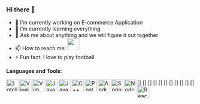 ### Hi there 👋



- 🔭 I’m currently working on E-commerce Application
- 🌱 I’m currently learning everything
- 💬 Ask me about anything and we will figure it out together
- 📫 How to reach me:  [<img height="32" width="32" src="https://simpleicons.org/icons/linkedin.svg" />](linkedin.com/in/swaraj-deshmukh)
- ⚡ Fun fact: I love to play football


**Languages and Tools**:

 [<img align="left" alt="IntelliJ IDEA"  height="32" width="32" src="https://simpleicons.org/icons/intellijidea.svg" />]
 [<img align="left" alt="Viual Studio Code"  height="32" width="32" src="https://simpleicons.org/icons/visualstudiocode.svg" />]
 [<img align="left" alt="Vim"  height="32" width="32" src="https://simpleicons.org/icons/vim.svg" />]
  [<img align="left" alt="Java"  height="32" width="32" src="https://simpleicons.org/icons/java.svg" />]
  [<img align="left" alt="JavaScript"  height="32" width="32" src="https://simpleicons.org/icons/javascript.svg" />]
  [<img align="left" alt="C++"  height="32" width="32" src="https://simpleicons.org/icons/cplusplus.svg" />]
  [<img align="left" alt="PostgreSql"  height="32" width="32" src="https://simpleicons.org/icons/postgresql.svg" />]
   [<img align="left" alt="Android  Studio"  height="32" width="32" src="https://simpleicons.org/icons/android.svg" />]
    [<img align="left" alt="Spring"  height="32" width="32" src="https://simpleicons.org/icons/spring.svg" />]
     [<img align="left" alt="NodeJs"  height="32" width="32" src="https://simpleicons.org/icons/node-dot-js.svg" />]
      [<img align="left" alt="ReactNative"  height="32" width="32" src="https://simpleicons.org/icons/react.svg" />]
